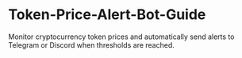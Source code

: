 # Token-Price-Alert-Bot-Guide
Monitor cryptocurrency token prices and automatically send alerts to Telegram or Discord when thresholds are reached.
